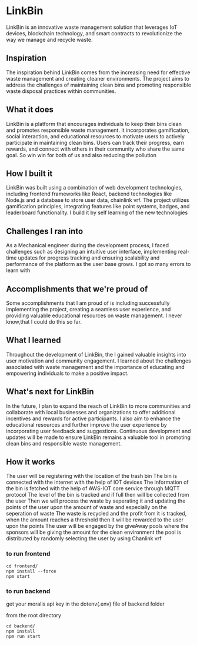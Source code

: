 # LinkBin
LinkBin is an innovative waste management solution that leverages IoT devices, blockchain technology, and smart contracts to revolutionize the way we manage and recycle waste.


## Inspiration

The inspiration behind LinkBin comes from the increasing need for effective waste management and creating cleaner environments. The project aims to address the challenges of maintaining clean bins and promoting responsible waste disposal practices within communities.

## What it does

LinkBin is a platform that encourages individuals to keep their bins clean and promotes responsible waste management. It incorporates gamification, social interaction, and educational resources to motivate users to actively participate in maintaining clean bins. Users can track their progress, earn rewards, and connect with others in their community who share the same goal. So win win for both of us and also reducing the pollution

## How I built it

LinkBin was built using a combination of web development technologies, including frontend frameworks like React, backend technologies like Node.js  and a database to store user data, chainlink vrf. The project utilizes gamification principles, integrating features like point systems, badges, and leaderboard functionality. I build it by self learning of the new technologies

## Challenges I ran into

As a Mechanical engineer during the development process, I faced challenges such as designing an intuitive user interface, implementing real-time updates for progress tracking and ensuring scalability and performance of the platform as the user base grows. I got so many errors to learn with

## Accomplishments that we're proud of

Some accomplishments that I am proud of is including successfully implementing the project, creating a seamless user experience, and providing valuable educational resources on waste management. I never know,that I could do this so far.

## What I learned

Throughout the development of LinkBin, the I gained valuable insights into user motivation and community engagement. I learned about the challenges associated with waste management and the importance of educating and empowering individuals to make a positive impact.

## What's next for LinkBin

In the future, I plan to expand the reach of LinkBin to more communities and collaborate with local businesses and organizations to offer additional incentives and rewards for active participants. I also aim to enhance the educational resources and further improve the user experience by incorporating user feedback and suggestions. Continuous development and updates will be made to ensure LinkBin remains a valuable tool in promoting clean bins and responsible waste management.


## How it works

The user will be registering with the location of the trash bin
The bin is connected with the internet with the help of IOT devices
The information of the bin is fetched with the help of AWS-IOT core service through MQTT protocol
The level of the bin is tracked and if full then will be collected from the user
Then we will process the waste by seperating it and updating the points of the user upon the amount of waste and especially on the seperation of waste 
The waste is recycled and the profit from it is tracked, when the amount reaches a threshold then it will be rewarded to the user upon the points
The user will be engaged by the giveAway pools where the sponsors will be giving the amount for the clean environment the pool is distributed by randomly selecting the user by using Chanlink vrf

### to run frontend

```
cd frontend/
npm install --force
npm start
```

### to run backend


get your moralis api key in the dotenv(.env) file of backend folder

from the root directory

```
cd backend/
npm install
npm run start
```

